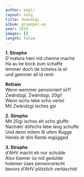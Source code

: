 ```yaml
---
author: mogli
layout: song
title: Zwändzgi
album: gruempel-ep
year: 2016
images: []
length: false
---
```


**1. Strophe**  
D'matura hani nid chenne mache  
Ha au ke bock zum schaffe  
lemmer doch de scheiss la sii  
und gemmer all id renti  

**Refrain**  
Wenn wemmer pensioniert sii?!  
Zwändzgi, Zwändsgi, 20gi!  
Wenn ischs lebe scho verbii  
Mit Zwändzgi isches gsi  

**2. Strophe**  
Mit 20gi isches eh scho gluffe  
Nachder döfschs lebe lang schufte  
Und denn mitem 8i ufem Rugge  
Hends dr dini Rente mgügged  

**3. Strophe**  
d'AHV macht eh nur schulde  
Also tüemer üs nid gedulde  
holemer üses pensionsrecht  
bevors d'AHV plötzlich vertäschtd  

